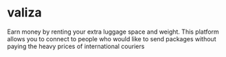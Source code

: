 # valiza
Earn money by renting your extra luggage space and weight. This platform allows you to connect to people who would like to send packages without paying the heavy prices of international couriers
